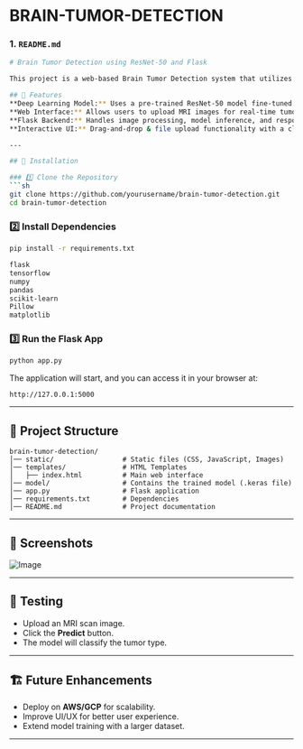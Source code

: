 # BRAIN-TUMOR-DETECTION

### **1. `README.md`**

```sh
# Brain Tumor Detection using ResNet-50 and Flask

This project is a web-based Brain Tumor Detection system that utilizes deep learning with **ResNet-50** for MRI image classification. The model is trained using TensorFlow and deployed using Flask.

## 📌 Features
**Deep Learning Model:** Uses a pre-trained ResNet-50 model fine-tuned for MRI image classification.
**Web Interface:** Allows users to upload MRI images for real-time tumor detection.
**Flask Backend:** Handles image processing, model inference, and response generation.
**Interactive UI:** Drag-and-drop & file upload functionality with a clean, modern design.

---

## 🚀 Installation

### 1️⃣ Clone the Repository
```sh
git clone https://github.com/yourusername/brain-tumor-detection.git
cd brain-tumor-detection
```

### 2️⃣ Install Dependencies

```sh
pip install -r requirements.txt

flask
tensorflow
numpy
pandas
scikit-learn
Pillow
matplotlib
```

### 3️⃣ Run the Flask App

```sh
python app.py
```

The application will start, and you can access it in your browser at:

```
http://127.0.0.1:5000
```

---

## 📁 Project Structure

```
brain-tumor-detection/
│── static/                 # Static files (CSS, JavaScript, Images)
│── templates/              # HTML Templates
│   ├── index.html          # Main web interface
│── model/                  # Contains the trained model (.keras file)
│── app.py                  # Flask application
│── requirements.txt        # Dependencies
│── README.md               # Project documentation
```

---

## 📸 Screenshots

![Image](https://github.com/user-attachments/assets/66f7d2bf-9758-4655-9b10-4e93ebf4fdec)

---

## 🧪 Testing

* Upload an MRI scan image.
* Click the **Predict** button.
* The model will classify the tumor type.

---

## 🏗 Future Enhancements

* Deploy on **AWS/GCP** for scalability.
* Improve UI/UX for better user experience.
* Extend model training with a larger dataset.

---
